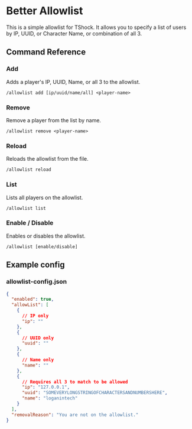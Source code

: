 ﻿# Better Allowlist

This is a simple allowlist for TShock. It allows you to specify a list of users by IP, UUID, or Character Name, or combination of all 3.

## Command Reference

### Add

Adds a player's IP, UUID, Name, or all 3 to the allowlist.

```
/allowlist add [ip/uuid/name/all] <player-name>
```

### Remove

Remove a player from the list by name.

```
/allowlist remove <player-name>
```

### Reload 

Reloads the allowlist from the file.

```
/allowlist reload
```

### List

Lists all players on the allowlist.

```
/allowlist list
```

### Enable / Disable

Enables or disables the allowlist.

```
/allowlist [enable/disable]
```


## Example config

### allowlist-config.json
```json
{
  "enabled": true,
  "allowList": [
    {
      // IP only
      "ip": ""
    },
    {
      // UUID only
      "uuid": ""
    },
    {
      // Name only
      "name": ""
    },
    {
      // Requires all 3 to match to be allowed
      "ip": "127.0.0.1",
      "uuid": "SOMEVERYLONGSTRINGOFCHARACTERSANDNUMBERSHERE",
      "name": "loganintech"
    }
  ],
  "removalReason": "You are not on the allowlist."
}
```